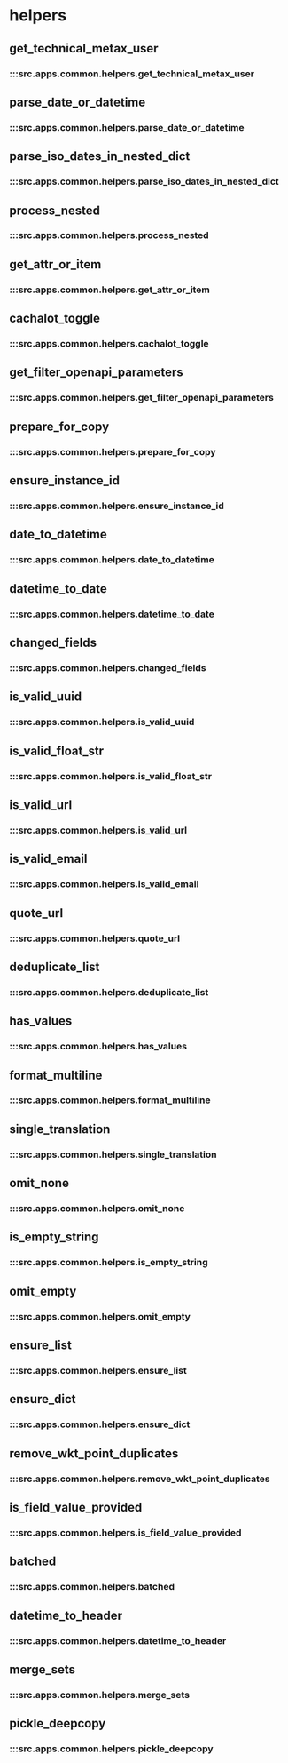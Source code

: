 # helpers

## get_technical_metax_user

### :::src.apps.common.helpers.get_technical_metax_user

## parse_date_or_datetime

### :::src.apps.common.helpers.parse_date_or_datetime

## parse_iso_dates_in_nested_dict

### :::src.apps.common.helpers.parse_iso_dates_in_nested_dict

## process_nested

### :::src.apps.common.helpers.process_nested

## get_attr_or_item

### :::src.apps.common.helpers.get_attr_or_item

## cachalot_toggle

### :::src.apps.common.helpers.cachalot_toggle

## get_filter_openapi_parameters

### :::src.apps.common.helpers.get_filter_openapi_parameters

## prepare_for_copy

### :::src.apps.common.helpers.prepare_for_copy

## ensure_instance_id

### :::src.apps.common.helpers.ensure_instance_id

## date_to_datetime

### :::src.apps.common.helpers.date_to_datetime

## datetime_to_date

### :::src.apps.common.helpers.datetime_to_date

## changed_fields

### :::src.apps.common.helpers.changed_fields

## is_valid_uuid

### :::src.apps.common.helpers.is_valid_uuid

## is_valid_float_str

### :::src.apps.common.helpers.is_valid_float_str

## is_valid_url

### :::src.apps.common.helpers.is_valid_url

## is_valid_email

### :::src.apps.common.helpers.is_valid_email

## quote_url

### :::src.apps.common.helpers.quote_url

## deduplicate_list

### :::src.apps.common.helpers.deduplicate_list

## has_values

### :::src.apps.common.helpers.has_values

## format_multiline

### :::src.apps.common.helpers.format_multiline

## single_translation

### :::src.apps.common.helpers.single_translation

## omit_none

### :::src.apps.common.helpers.omit_none

## is_empty_string

### :::src.apps.common.helpers.is_empty_string

## omit_empty

### :::src.apps.common.helpers.omit_empty

## ensure_list

### :::src.apps.common.helpers.ensure_list

## ensure_dict

### :::src.apps.common.helpers.ensure_dict

## remove_wkt_point_duplicates

### :::src.apps.common.helpers.remove_wkt_point_duplicates

## is_field_value_provided

### :::src.apps.common.helpers.is_field_value_provided

## batched

### :::src.apps.common.helpers.batched

## datetime_to_header

### :::src.apps.common.helpers.datetime_to_header

## merge_sets

### :::src.apps.common.helpers.merge_sets

## pickle_deepcopy

### :::src.apps.common.helpers.pickle_deepcopy

